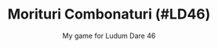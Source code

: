 ---
layout: project
title: Morituri Combonaturi (#LD46)
subtitle: My game for Ludum Dare 46
key: morituri-combonaturi
thumb: /assets/img/projects/morituri-combonaturi.jpg
permalink: /projects/morituri-combonaturi
description: >-
    My game for the 46th edition of Ludum Dare.
    A game jam where you get 48 hours to develop a game.
time_format: "%-d %b %y, 3AM"
started: 2020-04-18 
ended: 2020-04-20
skills:
    javascript:
        Phaser:
        Webpack:
featured: true
status: done
links:
    - type: github
      url: https://github.com/theodedeken/morituri-combonaturi
      text: Source
    - type: play
      url: http://www.theodedeken.xyz/morituri-combonaturi/
      text: Play the game
    - type: web 
      url: https://ldjam.com/events/ludum-dare/46/morituri-combonaturi
      text: Results
tags: 
    - game development
    - game jam
    - ludum dare
    - 48h
    - gladiator
    - arena
---